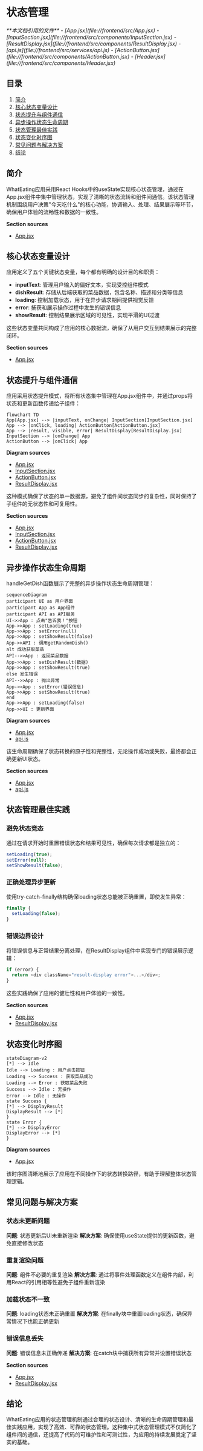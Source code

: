 # 状态管理

<cite>
**本文档引用的文件**   
- [App.jsx](file://frontend/src/App.jsx)
- [InputSection.jsx](file://frontend/src/components/InputSection.jsx)
- [ResultDisplay.jsx](file://frontend/src/components/ResultDisplay.jsx)
- [api.js](file://frontend/src/services/api.js)
- [ActionButton.jsx](file://frontend/src/components/ActionButton.jsx)
- [Header.jsx](file://frontend/src/components/Header.jsx)
</cite>

## 目录
1. [简介](#简介)
2. [核心状态变量设计](#核心状态变量设计)
3. [状态提升与组件通信](#状态提升与组件通信)
4. [异步操作状态生命周期](#异步操作状态生命周期)
5. [状态管理最佳实践](#状态管理最佳实践)
6. [状态变化时序图](#状态变化时序图)
7. [常见问题与解决方案](#常见问题与解决方案)
8. [结论](#结论)

## 简介
WhatEating应用采用React Hooks中的useState实现核心状态管理，通过在App.jsx组件中集中管理状态，实现了清晰的状态流转和组件间通信。该状态管理机制围绕用户决策"今天吃什么"的核心功能，协调输入、处理、结果展示等环节，确保用户体验的流畅性和数据的一致性。

**Section sources**
- [App.jsx](file://frontend/src/App.jsx#L8-L46)

## 核心状态变量设计

应用定义了五个关键状态变量，每个都有明确的设计目的和职责：

- **inputText**: 管理用户输入的偏好文本，实现受控组件模式
- **dishResult**: 存储从后端获取的菜品数据，包含名称、描述和分类等信息
- **loading**: 控制加载状态，用于在异步请求期间提供视觉反馈
- **error**: 捕获和展示操作过程中发生的错误信息
- **showResult**: 控制结果展示区域的可见性，实现平滑的UI过渡

这些状态变量共同构成了应用的核心数据流，确保了从用户交互到结果展示的完整闭环。

**Section sources**
- [App.jsx](file://frontend/src/App.jsx#L9-L13)

## 状态提升与组件通信

应用采用状态提升模式，将所有状态集中管理在App.jsx组件中，并通过props将状态和更新函数传递给子组件：

```mermaid
flowchart TD
App[App.jsx] --> |inputText, onChange| InputSection[InputSection.jsx]
App --> |onClick, loading| ActionButton[ActionButton.jsx]
App --> |result, visible, error| ResultDisplay[ResultDisplay.jsx]
InputSection --> |onChange| App
ActionButton --> |onClick| App
```

**Diagram sources**
- [App.jsx](file://frontend/src/App.jsx#L38-L44)
- [InputSection.jsx](file://frontend/src/components/InputSection.jsx#L4-L12)
- [ActionButton.jsx](file://frontend/src/components/ActionButton.jsx#L6-L14)
- [ResultDisplay.jsx](file://frontend/src/components/ResultDisplay.jsx#L4-L32)

这种模式确保了状态的单一数据源，避免了组件间状态同步的复杂性，同时保持了子组件的无状态性和可复用性。

**Section sources**
- [App.jsx](file://frontend/src/App.jsx#L38-L44)
- [InputSection.jsx](file://frontend/src/components/InputSection.jsx)
- [ActionButton.jsx](file://frontend/src/components/ActionButton.jsx)
- [ResultDisplay.jsx](file://frontend/src/components/ResultDisplay.jsx)

## 异步操作状态生命周期

handleGetDish函数展示了完整的异步操作状态生命周期管理：

```mermaid
sequenceDiagram
participant UI as 用户界面
participant App as App组件
participant API as API服务
UI->>App : 点击"告诉我！"按钮
App->>App : setLoading(true)
App->>App : setError(null)
App->>App : setShowResult(false)
App->>API : 调用getRandomDish()
alt 成功获取菜品
API-->>App : 返回菜品数据
App->>App : setDishResult(数据)
App->>App : setShowResult(true)
else 发生错误
API-->>App : 抛出异常
App->>App : setError(错误信息)
App->>App : setShowResult(true)
end
App->>App : setLoading(false)
App->>UI : 更新界面
```

**Diagram sources**
- [App.jsx](file://frontend/src/App.jsx#L15-L30)
- [api.js](file://frontend/src/services/api.js#L3-L18)

该生命周期确保了状态转换的原子性和完整性，无论操作成功或失败，最终都会正确更新UI状态。

**Section sources**
- [App.jsx](file://frontend/src/App.jsx#L15-L30)
- [api.js](file://frontend/src/services/api.js#L3-L18)

## 状态管理最佳实践

### 避免状态竞态
通过在请求开始时重置错误状态和结果可见性，确保每次请求都是独立的：

```javascript
setLoading(true);
setError(null);
setShowResult(false);
```

### 正确处理异步更新
使用try-catch-finally结构确保loading状态总能被正确重置，即使发生异常：

```javascript
finally {
  setLoading(false);
}
```

### 错误边界设计
将错误信息与正常结果分离处理，在ResultDisplay组件中实现专门的错误展示逻辑：

```javascript
if (error) {
  return <div className="result-display error">...</div>;
}
```

这些实践确保了应用的健壮性和用户体验的一致性。

**Section sources**
- [App.jsx](file://frontend/src/App.jsx#L15-L30)
- [ResultDisplay.jsx](file://frontend/src/components/ResultDisplay.jsx#L6-L14)

## 状态变化时序图

```mermaid
stateDiagram-v2
[*] --> Idle
Idle --> Loading : 用户点击按钮
Loading --> Success : 获取菜品成功
Loading --> Error : 获取菜品失败
Success --> Idle : 无操作
Error --> Idle : 无操作
state Success {
[*] --> DisplayResult
DisplayResult --> [*]
}
state Error {
[*] --> DisplayError
DisplayError --> [*]
}
```

**Diagram sources**
- [App.jsx](file://frontend/src/App.jsx#L15-L30)

该时序图清晰地展示了应用在不同操作下的状态转换路径，有助于理解整体状态管理逻辑。

## 常见问题与解决方案

### 状态未更新问题
**问题**: 状态更新后UI未重新渲染
**解决方案**: 确保使用useState提供的更新函数，避免直接修改状态

### 重复渲染问题
**问题**: 组件不必要的重复渲染
**解决方案**: 通过将事件处理函数定义在组件内部，利用React的引用相等性避免子组件重新渲染

### 加载状态不一致
**问题**: loading状态未正确重置
**解决方案**: 在finally块中重置loading状态，确保异常情况下也能正确更新

### 错误信息丢失
**问题**: 错误信息未正确传递
**解决方案**: 在catch块中捕获所有异常并设置错误状态

**Section sources**
- [App.jsx](file://frontend/src/App.jsx#L15-L30)
- [ResultDisplay.jsx](file://frontend/src/components/ResultDisplay.jsx#L6-L14)

## 结论
WhatEating应用的状态管理机制通过合理的状态设计、清晰的生命周期管理和最佳实践应用，实现了高效、可靠的状态管理。这种集中式状态管理模式不仅简化了组件间的通信，还提高了代码的可维护性和可测试性，为应用的持续发展奠定了坚实的基础。